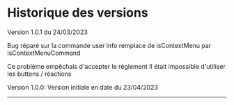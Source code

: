 # Historique des versions

Version 1.0.1 du 24/03/2023

Bug réparé sur la commande user info
remplace de isContextMenu par isContextMenuCommand

Ce problème empêchais d'accepter le règlement
Il était impossible d'utiliser les buttons / réactions


Version 1.0.0:
Version initiale en date du 23/04/2023

----------------------------------------


